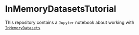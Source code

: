 # InMemoryDatasetsTutorial

This repository contains a `Jupyter` notebook about working with [`InMemoryDatasets`](https://github.com/sl-solution/InMemoryDatasets.jl).
